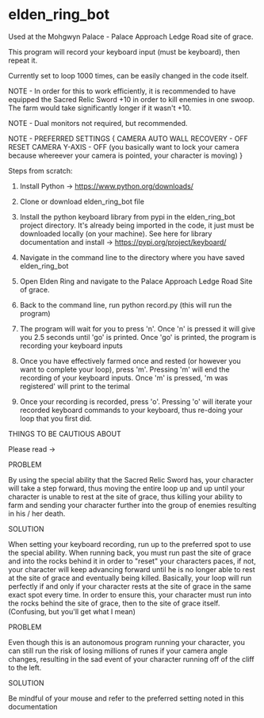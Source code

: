 # elden_ring_bot

Used at the Mohgwyn Palace - Palace Approach Ledge Road site of grace.

This program will record your keyboard input (must be keyboard), then repeat it.

Currently set to loop 1000 times, can be easily changed in the code itself.

NOTE - In order for this to work efficiently, it is recommended to have equipped the Sacred Relic Sword +10 in order to kill enemies in one swoop. The farm would take significantly longer if it wasn't +10.

NOTE - Dual monitors not required, but recommended.

NOTE - PREFERRED SETTINGS {
  CAMERA AUTO WALL RECOVERY - OFF
  RESET CAMERA Y-AXIS - OFF
  (you basically want to lock your camera because whereever your camera is pointed, your character is moving)
}

Steps from scratch:

1. Install Python -> https://www.python.org/downloads/

2. Clone or download elden_ring_bot file

3. Install the python keyboard library from pypi in the elden_ring_bot project directory. It's already being imported in the code, it just must be downloaded locally (on your machine). See here for library documentation and install -> https://pypi.org/project/keyboard/

4. Navigate in the command line to the directory where you have saved elden_ring_bot

5. Open Elden Ring and navigate to the Palace Approach Ledge Road Site of grace. 

6. Back to the command line, run python record.py (this will run the program)

7. The program will wait for you to press 'n'. Once 'n' is pressed it will give you 2.5 seconds until 'go' is printed. Once 'go' is printed, the program is recording your keyboard inputs

8. Once you have effectively farmed once and rested (or however you want to complete your loop), press 'm'. Pressing 'm' will end the recording of your keyboard inputs. Once 'm' is pressed, 'm was registered' will print to the terimal

9. Once your recording is recorded, press 'o'. Pressing 'o' will iterate your recorded keyboard commands to your keyboard, thus re-doing your loop that you first did. 

THINGS TO BE CAUTIOUS ABOUT

Please read -> 

PROBLEM

By using the special ability that the Sacred Relic Sword has, your character will take a step forward, thus moving the entire loop up and up until your character is unable to rest at the site of grace, thus killing your ability to farm and sending your character further into the group of enemies resulting in his / her death. 

SOLUTION

When setting your keyboard recording, run up to the preferred spot to use the special ability. When running back, you must run past the site of grace and into the rocks behind it in order to "reset" your characters paces, if not, your character will keep advancing forward until he is no longer able to rest at the site of grace and eventually being killed. Basically, your loop will run perfectly if and only if your character rests at the site of grace in the same exact spot every time. In order to ensure this, your character must run into the rocks behind the site of grace, then to the site of grace itself. (Confusing, but you'll get what I mean)

PROBLEM

Even though this is an autonomous program running your character, you can still run the risk of losing millions of runes if your camera angle changes, resulting in the sad event of your character running off of the cliff to the left. 

SOLUTION

Be mindful of your mouse and refer to the preferred setting noted in this documentation
